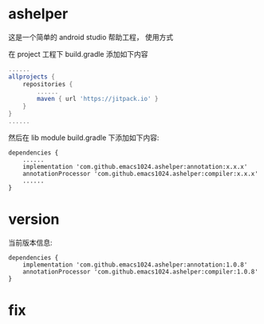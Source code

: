 # ashelper

这是一个简单的 android studio 帮助工程， 使用方式

在 project 工程下 build.gradle 添加如下内容

```build.gradle
......
allprojects {
    repositories {
        ......
        maven { url 'https://jitpack.io' }
    }
}
......
```

然后在 lib module build.gradle 下添加如下内容:

```
dependencies {
    ......
    implementation 'com.github.emacs1024.ashelper:annotation:x.x.x'
    annotationProcessor 'com.github.emacs1024.ashelper:compiler:x.x.x'
    ......
}
```

# version
当前版本信息:
```
dependencies {
    implementation 'com.github.emacs1024.ashelper:annotation:1.0.8'
    annotationProcessor 'com.github.emacs1024.ashelper:compiler:1.0.8'
}
```


# fix
